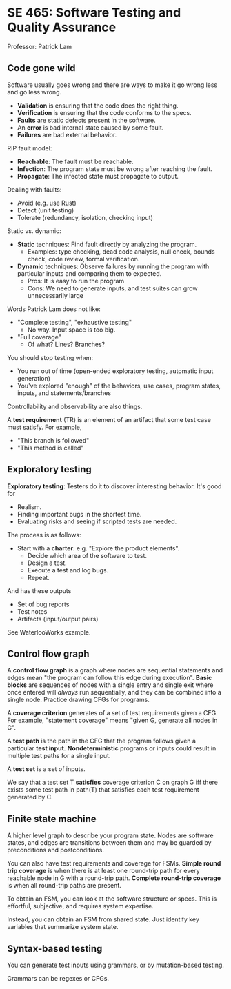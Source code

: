 # SE 465: Software Testing and Quality Assurance

Professor: Patrick Lam

## Code gone wild

Software usually goes wrong and there are ways to make it go wrong less and go less wrong.

- **Validation** is ensuring that the code does the right thing.
- **Verification** is ensuring that the code conforms to the specs.
- **Faults** are static defects present in the software.
- An **error** is bad internal state caused by some fault.
- **Failures** are bad external behavior.

RIP fault model:
- **Reachable**: The fault must be reachable.
- **Infection**: The program state must be wrong after reaching the fault.
- **Propagate**: The infected state must propagate to output.

Dealing with faults:
- Avoid (e.g. use Rust)
- Detect (unit testing)
- Tolerate (redundancy, isolation, checking input)

Static vs. dynamic:
- **Static** techniques: Find fault directly by analyzing the program.
  - Examples: type checking, dead code analysis, null check, bounds check, code review, formal verification.
- **Dynamic** techniques: Observe failures by running the program with particular inputs and comparing them to expected.
  - Pros: It is easy to run the program
  - Cons: We need to generate inputs, and test suites can grow unnecessarily large

Words Patrick Lam does not like:
  - "Complete testing", "exhaustive testing"
    - No way. Input space is too big.
  - "Full coverage"
    - Of what? Lines? Branches?

You should stop testing when:
  - You run out of time (open-ended exploratory testing, automatic input generation)
  - You've explored "enough" of the behaviors, use cases, program states, inputs, and statements/branches

Controllability and observability are also things.

A **test requirement** (TR) is an element of an artifact that some test case must satisfy. For example,

- "This branch is followed"
- "This method is called"

## Exploratory testing

**Exploratory testing**: Testers do it to discover interesting behavior. It's good for
- Realism.
- Finding important bugs in the shortest time.
- Evaluating risks and seeing if scripted tests are needed.

The process is as follows:
- Start with a **charter**. e.g. "Explore the product elements".
  - Decide which area of the software to test.
  - Design a test.
  - Execute a test and log bugs.
  - Repeat.

And has these outputs
- Set of bug reports
- Test notes
- Artifacts (input/output pairs)

See WaterlooWorks example.

## Control flow graph

A **control flow graph** is a graph where nodes are sequential statements and edges mean "the program can follow this edge during execution". **Basic blocks** are sequences of nodes with a single entry and single exit where once entered will *always* run sequentially, and they can be combined into a single node. Practice drawing CFGs for programs.

A **coverage criterion** generates of a set of test requirements given a CFG. For example, "statement coverage" means "given G, generate all nodes in G".

A **test path** is the path in the CFG that the program follows given a particular **test input**. **Nondeterministic** programs or inputs could result in multiple test paths for a single input.

A **test set** is a set of inputs.

We say that a test set T **satisfies** coverage criterion C on graph G iff there exists some test path in path(T) that satisfies each test requirement generated by C.

## Finite state machine

A higher level graph to describe your program state. Nodes are software states, and edges are transitions between them and may be guarded by preconditions and postconditions.

You can also have test requirements and coverage for FSMs. **Simple round trip coverage** is when there is at least one round-trip path for every reachable node in G with a round-trip path. **Complete round-trip coverage** is when all round-trip paths are present.

To obtain an FSM, you can look at the software structure or specs. This is effortful, subjective, and requires system expertise.

Instead, you can obtain an FSM from shared state. Just identify key variables that summarize system state.

## Syntax-based testing

You can generate test inputs using grammars, or by mutation-based testing.

Grammars can be regexes or CFGs.

